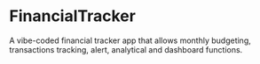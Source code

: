 # FinancialTracker
A vibe-coded financial tracker app that allows monthly budgeting, transactions tracking, alert, analytical and dashboard functions.
